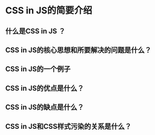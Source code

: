 # CSS in JS的简要介绍

## 什么是CSS in JS ？

## CSS in JS的核心思想和所要解决的问题是什么？

## CSS in JS的一个例子

## CSS in JS的优点是什么？

## CSS in JS的缺点是什么？

## CSS in JS和CSS样式污染的关系是什么？

